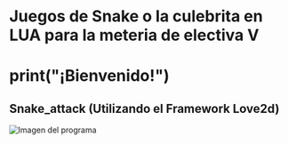 # Juegos de Snake o la culebrita en LUA para la meteria de electiva V 

# print("¡Bienvenido!")

## Snake_attack (Utilizando el Framework Love2d)
![Imagen del programa](https://github.com/Roger-Vergara/Proyectos-en-LUA/blob/main/love-0.9.2-win32/Fotos/Completo.png)


